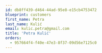 ```yaml
---
id: db8ff439-d464-44ad-95e8-e15cb4753472
blueprint: customers
first_name: Petra
last_name: Kulić
email: kulic.petra@gmail.com
title: 'Petra Kulić'
orders:
  - 957664f4-f40e-47e3-8f37-09d56e7125c0
---
```

